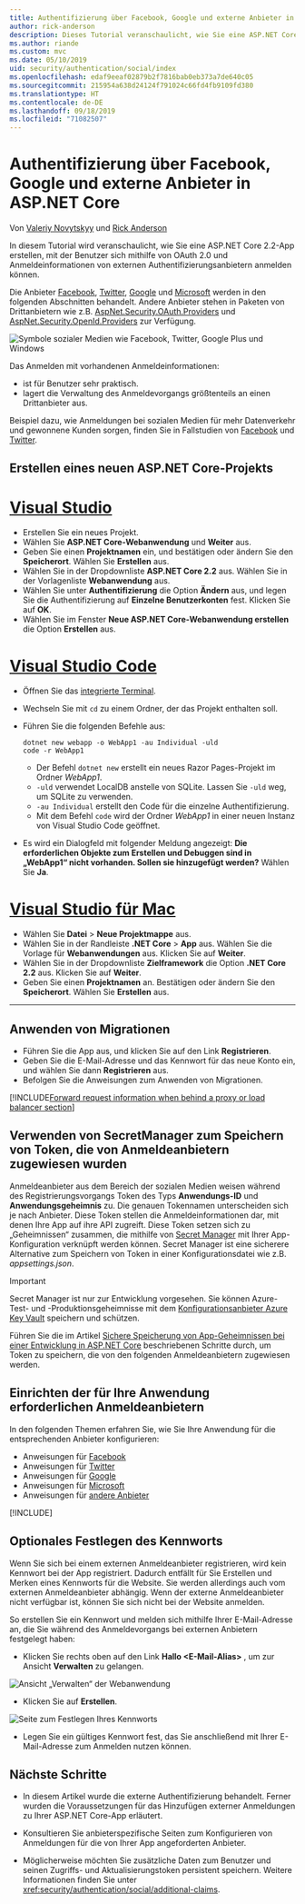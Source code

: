 ```yaml
---
title: Authentifizierung über Facebook, Google und externe Anbieter in ASP.NET Core
author: rick-anderson
description: Dieses Tutorial veranschaulicht, wie Sie eine ASP.NET Core 2.x-App mithilfe von OAuth 2.0 und externen Authentifizierungsanbietern entwickeln.
ms.author: riande
ms.custom: mvc
ms.date: 05/10/2019
uid: security/authentication/social/index
ms.openlocfilehash: edaf9eeaf02879b2f7816bab0eb373a7de640c05
ms.sourcegitcommit: 215954a638d24124f791024c66fd4fb9109fd380
ms.translationtype: HT
ms.contentlocale: de-DE
ms.lasthandoff: 09/18/2019
ms.locfileid: "71082507"
---
```

# <a name="facebook-google-and-external-provider-authentication-in-aspnet-core"></a>Authentifizierung über Facebook, Google und externe Anbieter in ASP.NET Core

Von [Valeriy Novytskyy](https://github.com/01binary) und [Rick Anderson](https://twitter.com/RickAndMSFT)

In diesem Tutorial wird veranschaulicht, wie Sie eine ASP.NET Core 2.2-App erstellen, mit der Benutzer sich mithilfe von OAuth 2.0 und Anmeldeinformationen von externen Authentifizierungsanbietern anmelden können.

Die Anbieter [Facebook](xref:security/authentication/facebook-logins), [Twitter](xref:security/authentication/twitter-logins), [Google](xref:security/authentication/google-logins) und [Microsoft](xref:security/authentication/microsoft-logins) werden in den folgenden Abschnitten behandelt. Andere Anbieter stehen in Paketen von Drittanbietern wie z.B. [AspNet.Security.OAuth.Providers](https://github.com/aspnet-contrib/AspNet.Security.OAuth.Providers) und [AspNet.Security.OpenId.Providers](https://github.com/aspnet-contrib/AspNet.Security.OpenId.Providers) zur Verfügung.

![Symbole sozialer Medien wie Facebook, Twitter, Google Plus und Windows](index/_static/social.png)

Das Anmelden mit vorhandenen Anmeldeinformationen:
* ist für Benutzer sehr praktisch.
* lagert die Verwaltung des Anmeldevorgangs größtenteils an einen Drittanbieter aus. 

Beispiel dazu, wie Anmeldungen bei sozialen Medien für mehr Datenverkehr und gewonnene Kunden sorgen, finden Sie in Fallstudien von [Facebook](https://www.facebook.com/unsupportedbrowser) und [Twitter](https://dev.twitter.com/resources/case-studies).

## <a name="create-a-new-aspnet-core-project"></a>Erstellen eines neuen ASP.NET Core-Projekts

# <a name="visual-studiotabvisual-studio"></a>[Visual Studio](#tab/visual-studio)

* Erstellen Sie ein neues Projekt.
* Wählen Sie **ASP.NET Core-Webanwendung** und **Weiter** aus.
* Geben Sie einen **Projektnamen** ein, und bestätigen oder ändern Sie den **Speicherort**. Wählen Sie **Erstellen** aus.
* Wählen Sie in der Dropdownliste **ASP.NET Core 2.2** aus. Wählen Sie in der Vorlagenliste **Webanwendung** aus.
* Wählen Sie unter **Authentifizierung** die Option **Ändern** aus, und legen Sie die Authentifizierung auf **Einzelne Benutzerkonten** fest. Klicken Sie auf **OK**.
* Wählen Sie im Fenster **Neue ASP.NET Core-Webanwendung erstellen** die Option **Erstellen** aus.

# <a name="visual-studio-codetabvisual-studio-code"></a>[Visual Studio Code](#tab/visual-studio-code)

* Öffnen Sie das [integrierte Terminal](https://code.visualstudio.com/docs/editor/integrated-terminal).

* Wechseln Sie mit `cd` zu einem Ordner, der das Projekt enthalten soll.

* Führen Sie die folgenden Befehle aus:

  ```dotnetcli
  dotnet new webapp -o WebApp1 -au Individual -uld
  code -r WebApp1
  ```

  * Der Befehl `dotnet new` erstellt ein neues Razor Pages-Projekt im Ordner *WebApp1*.
  * `-uld` verwendet LocalDB anstelle von SQLite. Lassen Sie `-uld` weg, um SQLite zu verwenden.
  * `-au Individual` erstellt den Code für die einzelne Authentifizierung.
  * Mit dem Befehl `code` wird der Ordner *WebApp1* in einer neuen Instanz von Visual Studio Code geöffnet.

* Es wird ein Dialogfeld mit folgender Meldung angezeigt: **Die erforderlichen Objekte zum Erstellen und Debuggen sind in „WebApp1“ nicht vorhanden. Sollen sie hinzugefügt werden?** Wählen Sie **Ja**.

# <a name="visual-studio-for-mactabvisual-studio-mac"></a>[Visual Studio für Mac](#tab/visual-studio-mac)

* Wählen Sie **Datei** > **Neue Projektmappe** aus.
* Wählen Sie in der Randleiste **.NET Core** > **App** aus. Wählen Sie die Vorlage für **Webanwendungen** aus. Klicken Sie auf **Weiter**.
* Wählen Sie in der Dropdownliste **Zielframework** die Option **.NET Core 2.2** aus. Klicken Sie auf **Weiter**.
* Geben Sie einen **Projektnamen** an. Bestätigen oder ändern Sie den **Speicherort**. Wählen Sie **Erstellen** aus.

---

## <a name="apply-migrations"></a>Anwenden von Migrationen

* Führen Sie die App aus, und klicken Sie auf den Link **Registrieren**.
* Geben Sie die E-Mail-Adresse und das Kennwort für das neue Konto ein, und wählen Sie dann **Registrieren** aus.
* Befolgen Sie die Anweisungen zum Anwenden von Migrationen.

[!INCLUDE[Forward request information when behind a proxy or load balancer section](includes/forwarded-headers-middleware.md)]

## <a name="use-secretmanager-to-store-tokens-assigned-by-login-providers"></a>Verwenden von SecretManager zum Speichern von Token, die von Anmeldeanbietern zugewiesen wurden

Anmeldeanbieter aus dem Bereich der sozialen Medien weisen während des Registrierungsvorgangs Token des Typs **Anwendungs-ID** und **Anwendungsgeheimnis** zu. Die genauen Tokennamen unterscheiden sich je nach Anbieter. Diese Token stellen die Anmeldeinformationen dar, mit denen Ihre App auf ihre API zugreift. Diese Token setzen sich zu „Geheimnissen“ zusammen, die mithilfe von [Secret Manager](xref:security/app-secrets#secret-manager) mit Ihrer App-Konfiguration verknüpft werden können. Secret Manager ist eine sicherere Alternative zum Speichern von Token in einer Konfigurationsdatei wie z.B. *appsettings.json*.

> [!IMPORTANT]
> Secret Manager ist nur zur Entwicklung vorgesehen. Sie können Azure-Test- und -Produktionsgeheimnisse mit dem [Konfigurationsanbieter Azure Key Vault](xref:security/key-vault-configuration) speichern und schützen.

Führen Sie die im Artikel [Sichere Speicherung von App-Geheimnissen bei einer Entwicklung in ASP.NET Core](xref:security/app-secrets) beschriebenen Schritte durch, um Token zu speichern, die von den folgenden Anmeldeanbietern zugewiesen werden.

## <a name="setup-login-providers-required-by-your-application"></a>Einrichten der für Ihre Anwendung erforderlichen Anmeldeanbietern

In den folgenden Themen erfahren Sie, wie Sie Ihre Anwendung für die entsprechenden Anbieter konfigurieren:

* Anweisungen für [Facebook](xref:security/authentication/facebook-logins)
* Anweisungen für [Twitter](xref:security/authentication/twitter-logins)
* Anweisungen für [Google](xref:security/authentication/google-logins)
* Anweisungen für [Microsoft](xref:security/authentication/microsoft-logins)
* Anweisungen für [andere Anbieter](xref:security/authentication/otherlogins)

[!INCLUDE[](includes/chain-auth-providers.md)]

## <a name="optionally-set-password"></a>Optionales Festlegen des Kennworts

Wenn Sie sich bei einem externen Anmeldeanbieter registrieren, wird kein Kennwort bei der App registriert. Dadurch entfällt für Sie Erstellen und Merken eines Kennworts für die Website. Sie werden allerdings auch vom externen Anmeldeanbieter abhängig. Wenn der externe Anmeldeanbieter nicht verfügbar ist, können Sie sich nicht bei der Website anmelden.

So erstellen Sie ein Kennwort und melden sich mithilfe Ihrer E-Mail-Adresse an, die Sie während des Anmeldevorgangs bei externen Anbietern festgelegt haben:

* Klicken Sie rechts oben auf den Link **Hallo &lt;E-Mail-Alias&gt;** , um zur Ansicht **Verwalten** zu gelangen.

![Ansicht „Verwalten“ der Webanwendung](index/_static/pass1a.png)

* Klicken Sie auf **Erstellen**.

![Seite zum Festlegen Ihres Kennworts](index/_static/pass2a.png)

* Legen Sie ein gültiges Kennwort fest, das Sie anschließend mit Ihrer E-Mail-Adresse zum Anmelden nutzen können.

## <a name="next-steps"></a>Nächste Schritte

* In diesem Artikel wurde die externe Authentifizierung behandelt. Ferner wurden die Voraussetzungen für das Hinzufügen externer Anmeldungen zu Ihrer ASP.NET Core-App erläutert.

* Konsultieren Sie anbieterspezifische Seiten zum Konfigurieren von Anmeldungen für die von Ihrer App angeforderten Anbieter.

* Möglicherweise möchten Sie zusätzliche Daten zum Benutzer und seinen Zugriffs- und Aktualisierungstoken persistent speichern. Weitere Informationen finden Sie unter <xref:security/authentication/social/additional-claims>.
